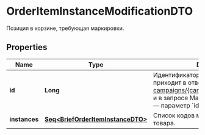 

# OrderItemInstanceModificationDTO

Позиция в корзине, требующая маркировки.

## Properties

Name | Type | Description | Notes
------------ | ------------- | ------------- | -------------
**id** | **Long** | Идентификатор товара в заказе.  Он приходит в ответе на запрос [GET campaigns/{campaignId}/orders/{orderId}](../../reference/orders/getOrder.md) и в запросе Маркета [POST order/accept](../../pushapi/reference/orderAccept.md) — параметр &#x60;id&#x60; в &#x60;items&#x60;.  | 
**instances** | [**Seq&lt;BriefOrderItemInstanceDTO&gt;**](BriefOrderItemInstanceDTO.md) | Список кодов маркировки единиц товара.  | 



